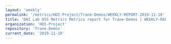 ```yaml
---
layout: 'weekly'
permalink: '/metrics/HDI-Project/Trane-Demos/WEEKLY-REPORT-2019-11-10'
title: 'DAI Lab OSS Metrics Metrics report for Trane-Demos | WEEKLY-REPORT-2019-11-10'
organization: 'HDI-Project'
repository: 'Trane-Demos'
current_date: '2019-11-10'
---
```

